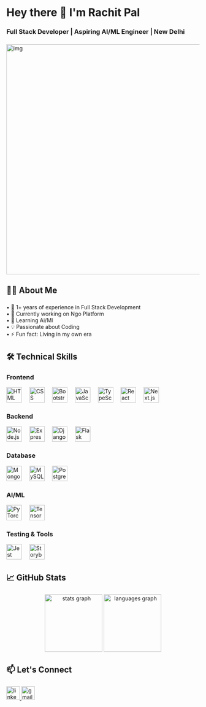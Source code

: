 <h1 align="left">Hey there 👋 I'm Rachit Pal</h1>

###

<h3 align="left">Full Stack Developer | Aspiring AI/ML Engineer | New Delhi</h3>

###

<img src="https://wallpaperaccess.com/full/14118154.png" width="800" height="600" alt="img" />

###

<h2 align="left">👨‍💻 About Me</h2>

###

<p align="left">
  • 🚀 1+ years of experience in Full Stack Development<br>
  • 🔭 Currently working on Ngo Platform<br>
  • 🌱 Learning Ai/Ml<br>
  • 💡 Passionate about Coding<br>
  • ⚡ Fun fact: Living in my own era
</p>

###

<h2 align="left">🛠 Technical Skills</h2>

###

<div align="left">
  <h3>Frontend</h3>
  <img src="https://cdn.jsdelivr.net/gh/devicons/devicon/icons/html5/html5-original.svg" height="40" alt="HTML logo" />
  &nbsp;&nbsp;&nbsp;
  <img src="https://cdn.jsdelivr.net/gh/devicons/devicon/icons/css3/css3-original.svg" height="40" alt="CSS logo" />
  &nbsp;&nbsp;&nbsp;
  <img src="https://cdn.jsdelivr.net/gh/devicons/devicon/icons/bootstrap/bootstrap-original.svg" height="40" alt="Bootstrap logo" />
  &nbsp;&nbsp;&nbsp;
  <img src="https://cdn.jsdelivr.net/gh/devicons/devicon/icons/javascript/javascript-original.svg" height="40" alt="JavaScript logo" />
  &nbsp;&nbsp;&nbsp;
  <img src="https://cdn.jsdelivr.net/gh/devicons/devicon/icons/typescript/typescript-original.svg" height="40" alt="TypeScript logo" />
  &nbsp;&nbsp;&nbsp;
  <img src="https://cdn.jsdelivr.net/gh/devicons/devicon/icons/react/react-original.svg" height="40" alt="React logo" />
  &nbsp;&nbsp;&nbsp;
  <img src="https://cdn.jsdelivr.net/gh/devicons/devicon/icons/nextjs/nextjs-original.svg" height="40" alt="Next.js logo" />

  <h3>Backend</h3>
  <img src="https://cdn.jsdelivr.net/gh/devicons/devicon/icons/nodejs/nodejs-original.svg" height="40" alt="Node.js logo" />
  &nbsp;&nbsp;&nbsp;
  <img src="https://cdn.jsdelivr.net/gh/devicons/devicon/icons/express/express-original.svg" height="40" alt="Express.js logo" />
  &nbsp;&nbsp;&nbsp;
  <img src="https://cdn.jsdelivr.net/gh/devicons/devicon/icons/django/django-plain.svg" height="40" alt="Django logo" />
  &nbsp;&nbsp;&nbsp;
  <img src="https://cdn.jsdelivr.net/gh/devicons/devicon/icons/flask/flask-original.svg" height="40" alt="Flask logo" />

  <h3>Database</h3>
  <img src="https://cdn.jsdelivr.net/gh/devicons/devicon/icons/mongodb/mongodb-original.svg" height="40" alt="MongoDB logo" />
  &nbsp;&nbsp;&nbsp;
  <img src="https://cdn.jsdelivr.net/gh/devicons/devicon/icons/mysql/mysql-original.svg" height="40" alt="MySQL logo" />
  &nbsp;&nbsp;&nbsp;
  <img src="https://cdn.jsdelivr.net/gh/devicons/devicon/icons/postgresql/postgresql-original.svg" height="40" alt="PostgreSQL logo" />

  <h3>AI/ML</h3>
  <img src="https://cdn.jsdelivr.net/gh/devicons/devicon/icons/pytorch/pytorch-original.svg" height="40" alt="PyTorch logo" />
  &nbsp;&nbsp;&nbsp;
  <img src="https://cdn.jsdelivr.net/gh/devicons/devicon/icons/tensorflow/tensorflow-original.svg" height="40" alt="TensorFlow logo" />

  <h3>Testing & Tools</h3>
  <img src="https://cdn.jsdelivr.net/gh/devicons/devicon/icons/jest/jest-plain.svg" height="40" alt="Jest logo" />
  &nbsp;&nbsp;&nbsp;
  <img src="https://cdn.jsdelivr.net/gh/devicons/devicon/icons/storybook/storybook-original.svg" height="40" alt="Storybook logo" />
</div>




###

<h2 align="left">📈 GitHub Stats</h2>

###

<div align="center">
  <img src="https://github-readme-stats.vercel.app/api?username=rachit-18&hide_title=false&hide_rank=false&show_icons=true&include_all_commits=true&count_private=true&disable_animations=false&theme=dracula&locale=en&hide_border=false" height="150" alt="stats graph"  />
  <img src="https://github-readme-stats.vercel.app/api/top-langs?username=rachit-18&locale=en&hide_title=false&layout=compact&card_width=320&langs_count=5&theme=dracula&hide_border=false" height="150" alt="languages graph"  />
</div>

###

<h2 align="left">📫 Let's Connect</h2>

###

<div align="left">
  <a href="[Your LinkedIn URL]" target="_blank">
    <img src="https://img.shields.io/static/v1?message=LinkedIn&logo=linkedin&label=&color=0077B5&logoColor=white&labelColor=&style=for-the-badge" height="35" alt="linkedin logo"  />
  </a>
<!--   <a href="[Your Twitter URL]" target="_blank">
    <img src="https://img.shields.io/static/v1?message=Twitter&logo=twitter&label=&color=1DA1F2&logoColor=white&labelColor=&style=for-the-badge" height="35" alt="twitter logo"  />
  </a> -->
  <a href="mailto:rachitpal31@gmail.com" target="_blank">
    <img src="https://img.shields.io/static/v1?message=Gmail&logo=gmail&label=&color=D14836&logoColor=white&labelColor=&style=for-the-badge" height="35" alt="gmail logo"  />
  </a>
</div>
